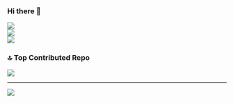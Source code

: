 ### Hi there 👋


![](https://github-readme-stats.vercel.app/api?username=alxstudent-se&theme=dark&hide_border=false&include_all_commits=true&count_private=false)<br/>
![](https://nirzak-streak-stats.vercel.app/?user=alxstudent-se&theme=dark&hide_border=false)<br/>
![](https://github-readme-stats.vercel.app/api/top-langs/?username=alxstudent-se&theme=dark&hide_border=false&include_all_commits=true&count_private=false&layout=compact)

### 🔝 Top Contributed Repo
![](https://github-contributor-stats.vercel.app/api?username=alxstudent-se&limit=5&theme=dark&combine_all_yearly_contributions=true)

---
[![](https://visitcount.itsvg.in/api?id=alxstudent-se&icon=0&color=0)](https://visitcount.itsvg.in)

<!-- Proudly created with GPRM ( https://gprm.itsvg.in ) -->
